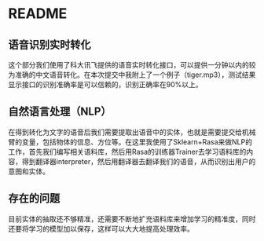 # README



## 语音识别实时转化

这个部分我们使用了科大讯飞提供的语音实时转化接口，可以提供一分钟以内的较为准确的中文语音转化。在本次提交中我附上了一个例子（tiger.mp3），测试结果显示接口的识别准确率是可以信赖的，识别正确率在90%以上。



## 自然语言处理（NLP）

在得到转化为文字的语音后我们需要提取出语音中的实体，也就是需要提交给机械臂的变量，包括物体的信息、方位等。在这里我使用了Sklearn+Rasa来做NLP的工作，首先我们编写相关语料库，然后用Rasa的训练器Trainer去学习语料库的内容，得到翻译器interpreter，然后用翻译器去翻译我们的语音，从而识别出用户的意图和实体。



## 存在的问题

目前实体的抽取还不够精准，还需要不断地扩充语料库来增加学习的精准度，同时还要将学习的模型加以保存，这样可以大大地提高处理效率。
